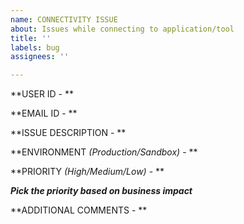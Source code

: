 ```yaml
---
name: CONNECTIVITY ISSUE
about: Issues while connecting to application/tool
title: ''
labels: bug
assignees: ''

---
```


**USER ID - **

**EMAIL ID - **

**ISSUE DESCRIPTION - **

**ENVIRONMENT *(Production/Sandbox)* - **

**PRIORITY *(High/Medium/Low)* - **

***Pick the priority based on business impact***

**ADDITIONAL COMMENTS - **

